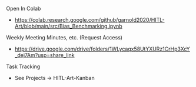 Open In Colab
  - https://colab.research.google.com/github/garnold2020/HITL-Art/blob/main/src/Bias_Benchmarking.ipynb
    
Weekly Meeting Minutes, etc. (Request Access)
  - https://drive.google.com/drive/folders/1WLycaqx58UtYXURz1CrHp3XcY_dej7Am?usp=share_link

Task Tracking
  - See Projects -> HITL-Art-Kanban

